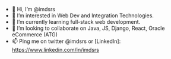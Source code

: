 - 👋 Hi, I’m @imdsrs
- 👀 I’m interested in Web Dev and Integration Technologies. 
- 🌱 I’m currently learning full-stack web development. 
- 💞️ I’m looking to collaborate on Java, JS, Django, React, Oracle eCommerce (ATG)
- 📫 Ping me on twitter @imdsrs or [LinkedIn]: https://www.linkedin.com/in/imdsrs

<!---
imdsrs/imdsrs is a ✨ special ✨ repository because its `README.md` (this file) appears on your GitHub profile.
You can click the Preview link to take a look at your changes.
--->
